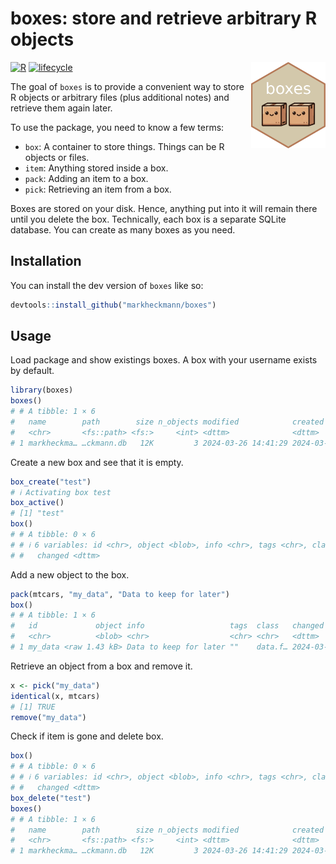 
<!-- README.md is generated from README.Rmd. Please edit that file -->

# boxes: store and retrieve arbitrary R objects

<a href="https://github.com/markheckmann/boxes"><img src="man/figures/logo.png" align="right" height="138" /></a>

<!-- badges -->

[![R](https://img.shields.io/badge/language-R-blue)]()
[![lifecycle](https://img.shields.io/badge/lifecycle-experimental-orange)]()
<!-- badges -->

The goal of `boxes` is to provide a convenient way to store R objects or
arbitrary files (plus additional notes) and retrieve them again later.

To use the package, you need to know a few terms:

- `box`: A container to store things. Things can be R objects or files.
- `item`: Anything stored inside a box.
- `pack`: Adding an item to a box.
- `pick`: Retrieving an item from a box.

Boxes are stored on your disk. Hence, anything put into it will remain
there until you delete the box. Technically, each box is a separate
SQLite database. You can create as many boxes as you need.

## Installation

You can install the dev version of `boxes` like so:

``` r
devtools::install_github("markheckmann/boxes")
```

## Usage

Load package and show existings boxes. A box with your username exists
by default.

``` r
library(boxes)
boxes()
# # A tibble: 1 × 6
#   name        path        size n_objects modified            created            
#   <chr>       <fs::path> <fs:>     <int> <dttm>              <dttm>             
# 1 markheckma… …ckmann.db   12K         3 2024-03-26 14:41:29 2024-03-25 13:50:49
```

Create a new box and see that it is empty.

``` r
box_create("test")
# ℹ Activating box test
box_active()
# [1] "test"
box()
# # A tibble: 0 × 6
# # ℹ 6 variables: id <chr>, object <blob>, info <chr>, tags <chr>, class <chr>,
# #   changed <dttm>
```

Add a new object to the box.

``` r
pack(mtcars, "my_data", "Data to keep for later")
box()
# # A tibble: 1 × 6
#   id             object info                   tags  class   changed            
#   <chr>          <blob> <chr>                  <chr> <chr>   <dttm>             
# 1 my_data <raw 1.43 kB> Data to keep for later ""    data.f… 2024-03-26 14:47:18
```

Retrieve an object from a box and remove it.

``` r
x <- pick("my_data")
identical(x, mtcars)
# [1] TRUE
remove("my_data")
```

Check if item is gone and delete box.

``` r
box()
# # A tibble: 0 × 6
# # ℹ 6 variables: id <chr>, object <blob>, info <chr>, tags <chr>, class <chr>,
# #   changed <dttm>
box_delete("test")
boxes()
# # A tibble: 1 × 6
#   name        path        size n_objects modified            created            
#   <chr>       <fs::path> <fs:>     <int> <dttm>              <dttm>             
# 1 markheckma… …ckmann.db   12K         3 2024-03-26 14:41:29 2024-03-25 13:50:49
```
